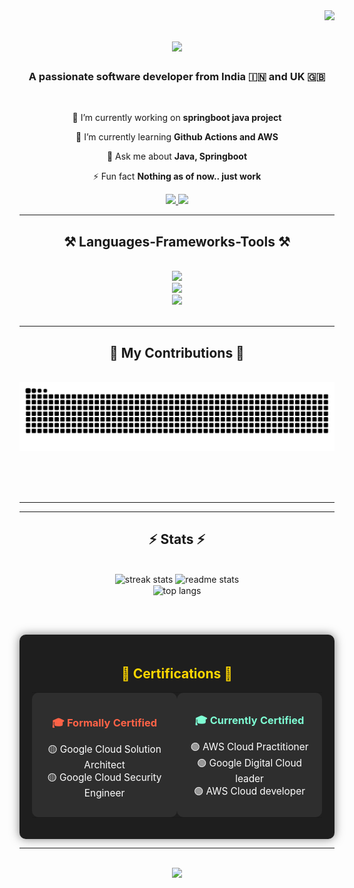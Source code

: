 <img align="right" src="https://visitor-badge.laobi.icu/badge?page_id=ankitrai1985.ankitrai1985" />

<h1 align="center">
    <img src="https://readme-typing-svg.herokuapp.com/?font=Righteous&size=35&center=true&vCenter=true&width=500&height=70&duration=4000&lines=Hi+There!+👋;+I'm+Ankit+Rai!;" />
</h1>

<h3 align="center">A passionate software developer from India 🇮🇳 and UK 🇬🇧  </h3>
<br/>
<div align="center">
 
 🔭 I’m currently working on **springboot java project**
 
 🌱 I’m currently learning **Github Actions and AWS**

💬 Ask me about **Java, Springboot**

⚡ Fun fact **Nothing as of now.. just work**

 </div>

<div align="center"> 
  <a href="mailto:ankit.rai@live.in">
    <img src="https://img.shields.io/badge/Outlook-333333?style=for-the-badge&logo=outlook&logoColor=red" />
  </a>
  <a href="https://www.linkedin.com/in/ankitrai1985" target="_blank">
    <img src="https://img.shields.io/badge/LinkedIn-0077B5?style=for-the-badge&logo=linkedin&logoColor=white" />
  </a>
</div>

 <hr/>
 
<h2 align="center">⚒️ Languages-Frameworks-Tools ⚒️</h2>
<br/>


<div align="center">
    <img src="https://skillicons.dev/icons?i=gradle,maven,java,springboot,aws,googlecloud" /><br>
    <img src="https://skillicons.dev/icons?i=github,git,mysql,db2,mongodb,bitbucket" /><br>
    <img src="https://skillicons.dev/icons?i=docker,gcp,idea,jenkins,linux,postman,spring,sqlite" /><br>
</div>



<br/>
<hr/>

<div align="center">
  <h2>🐍 My Contributions 🐍</h2>
  <br>
  <img alt="snake eating my contributions" src="https://raw.githubusercontent.com/ankitrai1985/ankitrai1985/output/github-contribution-grid-snake.svg" />
  
  <br/><br/><br/>
</div>

<hr/>
<hr/>

<h2 align="center">⚡ Stats ⚡</h2>
<br>
<div align=center>
  <img width=390 src="https://github-readme-streak-stats.herokuapp.com/?user=ankitrai1985&theme=react" alt="streak stats"/>
  <img width=390 src="https://github-readme-stats.vercel.app/api?username=ankitrai1985&count_private=true&show_icons=true&theme=react&rank_icon=github&border_radius=10" alt="readme stats" />
  <br/>
  <img width=325 align="center" src="https://github-readme-stats.vercel.app/api/top-langs/?username=ankitrai1985&hide=HTML&langs_count=8&layout=compact&theme=react" alt="top langs" />
</div>

<br/><br/>

<div align="center" style="background-color:#1e1e1e; color:white; padding:20px; border-radius:10px; box-shadow: 0px 0px 15px rgba(0, 0, 0, 0.5);">
    <h2 style="color:#FFD700;">📜 Certifications 📜</h2>
    <table style="width:100%; border-spacing: 20px;">
        <tr>
            <td align="center" width="50%" style="padding:10px; background-color:#2e2e2e; border-radius:10px;">
                <h3 style="color:#FF6347;">🎓 Formally Certified</h3>
                <ul style="list-style-type:none; padding:0; font-size:1.1em;">
                    <li>🟡 Google Cloud Solution Architect</li>
                    <li>🟡 Google Cloud Security Engineer</li>
                </ul>
            </td>
            <td align="center" width="50%" style="padding:10px; background-color:#2e2e2e; border-radius:10px;">
                <h3 style="color:#7FFFD4;">🎓 Currently Certified</h3>
                <ul style="list-style-type:none; padding:0; font-size:1.1em;">
                    <li>🟢 AWS Cloud Practitioner</li>
                    <li>🟢 Google Digital Cloud leader</li>
                    <li>🟢 AWS Cloud developer</li>
                </ul>
            </td>
        </tr>
    </table>
</div>

<hr/>

<br/>

<div style="text-align: center;">
    <img src="https://img.shields.io/badge/Thanks%20for%20having%20a%20look%20at%20my%20profile!!-blue" />
</div>

<br/>


                
